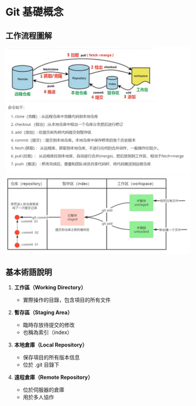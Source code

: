 # Git 基礎概念

## 工作流程圖解

![concept1](assets/concept1.png)
![concept2](assets/concept2.png)

## 基本術語說明

1. **工作區（Working Directory）**

   - 實際操作的目錄，包含項目的所有文件

2. **暫存區（Staging Area）**

   - 臨時存放待提交的修改
   - 也稱為索引（index）

3. **本地倉庫（Local Repository）**

   - 保存項目的所有版本信息
   - 位於 .git 目錄下

4. **遠程倉庫（Remote Repository）**
   - 位於伺服器的倉庫
   - 用於多人協作
